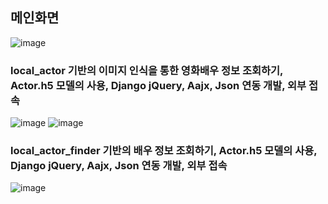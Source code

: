 ## 메인화면
![image](https://user-images.githubusercontent.com/84116509/168252122-9bae8bd5-85c3-47b5-a5f3-ec8c0a7a552c.png)
### local_actor 기반의 이미지 인식을 통한 영화배우 정보 조회하기, Actor.h5 모델의 사용, Django jQuery, Aajx, Json 연동 개발, 외부 접속
![image](https://user-images.githubusercontent.com/84116509/168252160-e01d17d9-cbcd-4b55-ab24-b9281f5663ec.png)
![image](https://user-images.githubusercontent.com/84116509/168252243-9539d0bf-1527-4d1d-bec2-a5acf39c09f4.png)
### local_actor_finder 기반의 배우 정보 조회하기, Actor.h5 모델의 사용, Django jQuery, Aajx, Json 연동 개발, 외부 접속
![image](https://user-images.githubusercontent.com/84116509/168252338-25b225b0-a6df-48c6-83db-30ef3aa14fff.png)
